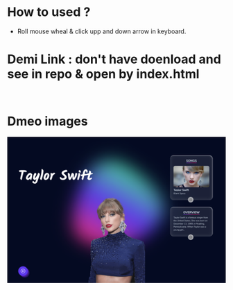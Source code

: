 # How to used ? 
- Roll mouse wheal & click upp and down arrow in keyboard.

# Demi Link : don't have doenload and see in repo & open by index.html

<br>

# Dmeo images 
![screenshot](img.png)


